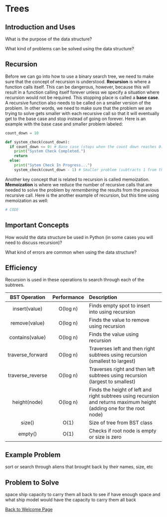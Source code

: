 # Trees

## Introduction and Uses

What is the purpose of the data structure?

What kind of problems can be solved using the data structure?

## Recursion

Before we can go into how to use a binary search tree, we need to make sure that the concept of recursion is understood. **Recursion** is where a function calls itself. This can be dangerous, however, because this will result in a function calling itself forever unless we specify a situation where recursion would not be required. This stopping place is called a **base case**. A recursive function also needs to be called on a smaller version of the problem. In other words, we need to make sure that the problem we are trying to solve gets smaller with each recursive call so that it will eventually get to the base case and stop instead of going on forever. Here is an example with the base case and smaller problem labeled:

```python
count_down = 10

def system_check(count_down):
  if count_down <= 0: # Base case (stops when the count down reaches 0)
    print("System Check Completed.")
    return
  else:
    print("Sytem Check In Progress...")
    system_check(count_down - 1) # Smaller problem (subtracts 1 from the count down with each call)
```

Another key concept that is related to recursion is called memoization. **Memoization** is where we reduce the number of recursive calls that are needed to solve the problem by *remembering* the results from the previous recursive call. Here is the another example of recursion, but this time using memoization as well:

```python
# CODE
```

## Important Concepts

How would the data structure be used in Python (in some cases you will need to discuss recursion)?

What kind of errors are common when using the data structure?

## Efficiency

Recursion is used in these operations to search through each of the subtrees.

| BST Operation | Performance | Description |
| :---: | :---: | :--- |
| insert(value) | O(log n) | Finds empty spot to insert into using recursion |
| remove(value) | O(log n) | Finds the value to remove using recursion |
| contains(value) | O(log n) | Finds the value using recursion |
| traverse_forward | O(log n) | Traverses left and then right subtrees using recursion (smallest to largest) |
| traverse_reverse | O(log n) | Traverses right and then left subtrees using recursion (largest to smallest) |
| height(node) | O(log n) | Finds the height of left and right subtrees using recursion and returns maximum height (adding one for the root node) |
| size() | O(1) | Size of tree from BST class |
| empty() | O(1) | Checks if root node is empty or size is zero |

## Example Problem

sort or search through aliens that brought back by their names, size, etc

## Problem to Solve

space ship capacity to carry them all back to see if have enough space and what ship model would have the capacity to carry them all back

[Back to Welcome Page](https://github.com/katereclark/data_structures_tutorial/blob/main/0-welcome.md)
